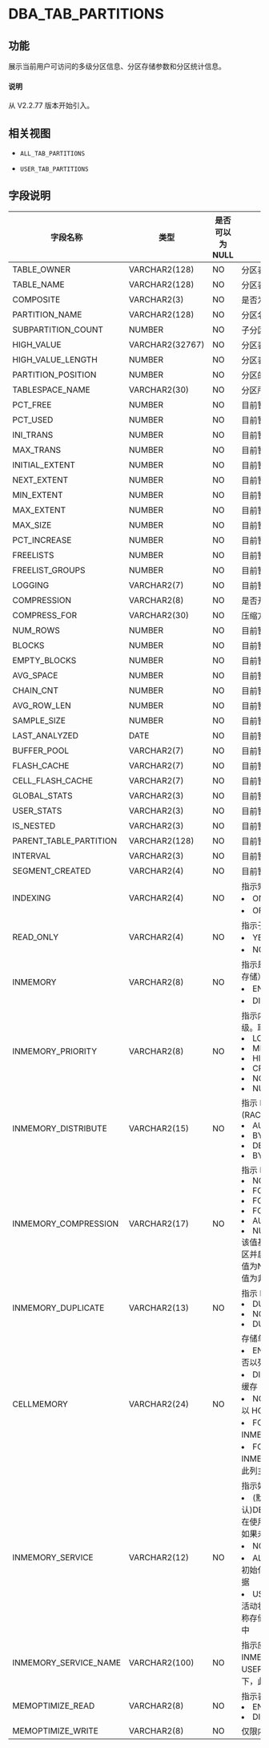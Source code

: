 # DBA_TAB_PARTITIONS

## 功能

展示当前用户可访问的多级分区信息、分区存储参数和分区统计信息。

<main id="notice" type='explain'>
  <h4>说明</h4>
  <p>从 V2.2.77 版本开始引入。</p>
</main>

## 相关视图

* `ALL_TAB_PARTITIONS`

* `USER_TAB_PARTITIONS`

## 字段说明

|          字段名称          |       类型        | 是否可以为 NULL |           描述            |
|------------------------|-----------------|------------|-------------------------|
| TABLE_OWNER            | VARCHAR2(128)   | NO         | 分区表所属的 USER             |
| TABLE_NAME             | VARCHAR2(128)   | NO         | 分区表名字                   |
| COMPOSITE              | VARCHAR2(3)     | NO         | 是否为多级分区                 |
| PARTITION_NAME         | VARCHAR2(128)   | NO         | 分区名                     |
| SUBPARTITION_COUNT     | NUMBER          | NO         | 子分区个数                   |
| HIGH_VALUE             | VARCHAR2(32767) | NO         | 分区表达式                   |
| HIGH_VALUE_LENGTH      | NUMBER          | NO         | 分区表达式的长度                |
| PARTITION_POSITION     | NUMBER          | NO         | 分区的位置                   |
| TABLESPACE_NAME        | VARCHAR2(30)    | NO         | 分区所属的表空间名               |
| PCT_FREE               | NUMBER          | NO         | 目前暂不支持该字段，当前该字段默认为 NULL |
| PCT_USED               | NUMBER          | NO         | 目前暂不支持该字段，当前该字段默认为 NULL |
| INI_TRANS              | NUMBER          | NO         | 目前暂不支持该字段，当前该字段默认为 NULL |
| MAX_TRANS              | NUMBER          | NO         | 目前暂不支持该字段，当前该字段默认为 NULL |
| INITIAL_EXTENT         | NUMBER          | NO         | 目前暂不支持该字段，当前该字段默认为 NULL |
| NEXT_EXTENT            | NUMBER          | NO         | 目前暂不支持该字段，当前该字段默认为 NULL |
| MIN_EXTENT             | NUMBER          | NO         | 目前暂不支持该字段，当前该字段默认为 NULL |
| MAX_EXTENT             | NUMBER          | NO         | 目前暂不支持该字段，当前该字段默认为 NULL |
| MAX_SIZE               | NUMBER          | NO         | 目前暂不支持该字段，当前该字段默认为 NULL |
| PCT_INCREASE           | NUMBER          | NO         | 目前暂不支持该字段，当前该字段默认为 NULL |
| FREELISTS              | NUMBER          | NO         | 目前暂不支持该字段，当前该字段默认为 NULL |
| FREELIST_GROUPS        | NUMBER          | NO         | 目前暂不支持该字段，当前该字段默认为 NULL |
| LOGGING                | VARCHAR2(7)     | NO         | 目前暂不支持该字段，当前该字段默认为 NULL |
| COMPRESSION            | VARCHAR2(8)     | NO         | 是否开启压缩                  |
| COMPRESS_FOR           | VARCHAR2(30)    | NO         | 压缩方法                    |
| NUM_ROWS               | NUMBER          | NO         | 目前暂不支持该字段，当前该字段默认为 NULL |
| BLOCKS                 | NUMBER          | NO         | 目前暂不支持该字段，当前该字段默认为 NULL |
| EMPTY_BLOCKS           | NUMBER          | NO         | 目前暂不支持该字段，当前该字段默认为 NULL |
| AVG_SPACE              | NUMBER          | NO         | 目前暂不支持该字段，当前该字段默认为 NULL |
| CHAIN_CNT              | NUMBER          | NO         | 目前暂不支持该字段，当前该字段默认为 NULL |
| AVG_ROW_LEN            | NUMBER          | NO         | 目前暂不支持该字段，当前该字段默认为 NULL |
| SAMPLE_SIZE            | NUMBER          | NO         | 目前暂不支持该字段，当前该字段默认为 NULL |
| LAST_ANALYZED          | DATE            | NO         | 目前暂不支持该字段，当前该字段默认为 NULL |
| BUFFER_POOL            | VARCHAR2(7)     | NO         | 目前暂不支持该字段，当前该字段默认为 NULL |
| FLASH_CACHE            | VARCHAR2(7)     | NO         | 目前暂不支持该字段，当前该字段默认为 NULL |
| CELL_FLASH_CACHE       | VARCHAR2(7)     | NO         | 目前暂不支持该字段，当前该字段默认为 NULL |
| GLOBAL_STATS           | VARCHAR2(3)     | NO         | 目前暂不支持该字段，当前该字段默认为 NULL |
| USER_STATS             | VARCHAR2(3)     | NO         | 目前暂不支持该字段，当前该字段默认为 NULL |
| IS_NESTED              | VARCHAR2(3)     | NO         | 目前暂不支持该字段，当前该字段默认为 NULL |
| PARENT_TABLE_PARTITION | VARCHAR2(128)   | NO         | 目前暂不支持该字段，当前该字段默认为 NULL |
| INTERVAL               | VARCHAR2(3)     | NO         | 目前暂不支持该字段，当前该字段默认为 NULL |
| SEGMENT_CREATED        | VARCHAR2(4)     | NO         | 目前暂不支持该字段，当前该字段默认为 NULL |
| INDEXING              | VARCHAR2(4)      | NO         | 指示索引属性。取值：<li>ON：该子分区的索引已开启<li>OFF：此子分区的索引已关闭                        |
| READ_ONLY             | VARCHAR2(4)      | NO         | 指示子分区是否为只读：<li>YES：子分区的默认设置是只读的<li>NO：子分区的默认设置是读/写                        |
| INMEMORY              | VARCHAR2(8)      | NO         | 指示是否为此子分区启用内存中列存储（IM 列存储）：<li> ENABLED：启用<li>DISABLED：禁用                    |
| INMEMORY_PRIORITY     | VARCHAR2(8)      | NO         | 指示内存中列存储（IM 列存储）填充的优先级。取值：<li>LOW<li>MEDIUM<li>HIGH<li>CRITICAL<li>NONE<li>NULL                      |
| INMEMORY_DISTRIBUTE   | VARCHAR2(15)     | NO         | 指示 IM 列存储在 Real Application Clusters (RAC) 环境中的分布方式：<li>AUTO<li>BY ROWID RANGE<li>DBY PARTITION<li>BY SUBPARTITION                        |
| INMEMORY_COMPRESSION  | VARCHAR2(17)     | NO         | 指示 IM 列存储的压缩级别：<li>NO MEMCOMPRESS<li>FOR DML<li>FOR QUERY \[ LOW \| HIGH \]<li>FOR CAPACITY \[ LOW \| HIGH \]<li>AUTO<li>NULL <br>该值基于表中段所在的位置。例如：如果表已分区并启用了 IM 列存储，则对于 ALL_TABLES 值为NULL，对于 ALL_TAB_SUBPARTITIONS 值为非 NULL             |
| INMEMORY_DUPLICATE    | VARCHAR2(13)     | NO         | 指示 RAC 环境中 IM 列存储的重复设置：<li>DUPLICATE<li>NO DUPLICATE<li>DUPLICATE ALL                        |
| CELLMEMORY            | VARCHAR2(24)     | NO         | 存储单元闪存缓存中的列压缩值。取值：<li>ENABLED：Exadata Storage 将自动决定是否以列形式缓存<li>DISABLED：Exadata 存储被阻止以列形式缓存<li>NO CACHECOMPRESS：Exadata 存储将以 HCC 格式缓存（无需重新压缩）<li>FOR QUERY：Exadata Storage 将以 INMEMORY 查询高格式重新压缩和缓存<li>FOR CAPACITY：Exadata Storage 将以 INMEMORY 容量低格式重新压缩和缓存<br>此列主要与 Exadata 一起使用                        |
| INMEMORY_SERVICE      | VARCHAR2(12)     | NO         | 指示如何在各种实例上填充 IM 列存储。取值：<li>(默认)DEFAULTPARALLEL_INSTANCE_GROUP：在使用初始化参数指定的所有实例上填充数据。如果未设置该参数，则在所有实例上填充数据<li>NONE：数据不会在任何实例上填充<li>ALL：无论 PARALLEL_INSTANCE_GROUP 初始化参数的值如何，都会在所有实例上填充数据<li>USER_DEFINED：仅在用户指定的服务处于活动状态的实例上填充数据。与此对应的服务名称存储在该 INMEMORY_SERVICE_NAME 列中                        |
| INMEMORY_SERVICE_NAME | VARCHAR2(100)   | NO         | 指示应在其上填充 IM 列存储的服务名称。仅当 INMEMORY_SERVICE 对应的是 USER_DEFINED 时，该列才有值。其他情况下，此列均为空                     |
| MEMOPTIMIZE_READ      | VARCHAR2(8)      | NO         | 指示表是否启用了基于快速键的访问：<li>ENABLED <li>DISABLED                       |
| MEMOPTIMIZE_WRITE     | VARCHAR2(8)      | NO         | 仅限内部使用                       |
